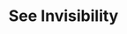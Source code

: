 ---
title: "See Invisibility"
permalink: /spells/see-invisibility/
tags:
  - Spell
available_for:
  - Bard
  - Sorcerer
  - Wizard
level: "2nd Level"
school: "Divination"
comp:
  - V
  - S
  - M
material: "a dash of talc and a small amount of silver powder."
duration: "1 hour"
description: |
  For the duration of the spell, you see invisible creatures and objects as if they were visible, and you can see through Ethereal. The ethereal objects and creatures appear ghostly translucent.
excerpt: "For the duration of the spell, you see invisible creatures and objects as if they were visible, and you can see through Ethereal."
source: "Basic Rules"
---